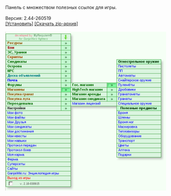 Панель с множеством полезных ссылок для игры.
<br>
<br>
Версия: 2.44-260519
<br>
[[Установить]](https://raw.githubusercontent.com/MyRequiem/comfortablePlayingInGW/master/separatedScripts/GwMenu/gwMenu.user.js) [[Скачать zip-архив]](https://raw.githubusercontent.com/MyRequiem/comfortablePlayingInGW/master/separatedScripts/GwMenu/gwMenu.user.js.zip)
<br>
<br>
![GwMenu](https://raw.githubusercontent.com/MyRequiem/comfortablePlayingInGW/master/imgs/GwMenu/screen.png)
<br>
